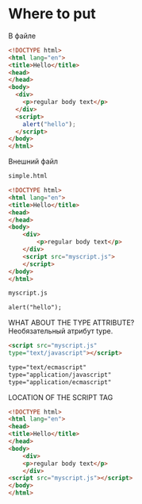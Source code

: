 # Where to put

В файле
```html
<!DOCTYPE html> 
<html lang="en">
<title>Hello</title>
<head>
</head>
<body>
  <div>
    <p>regular body text</p>
  </div>
  <script>
    alert("hello");
  </script>
</body>
</html>
```

Внешний файл
```html
simple.html

<!DOCTYPE html>
<html lang="en">
<title>Hello</title>
<head>
</head>
<body>
    <div>
        <p>regular body text</p>
    </div>
    <script src="myscript.js">
    </script>
</body>
</html>

myscript.js

alert("hello");
```

WHAT ABOUT THE TYPE ATTRIBUTE?  
Необязательный атрибут type.
```html
<script src="myscript.js" 
type="text/javascript"></script> 

type="text/ecmascript"  
type="application/javascript"  
type="application/ecmascript"  
```

LOCATION OF THE SCRIPT TAG
```html
<!DOCTYPE html>
<html lang="en">
<head>
<title>Hello</title>
</head>
<body>
    <div>
    <p>regular body text</p>
    </div>
<script src="myscript.js"></script>
</body>
</html>
```


